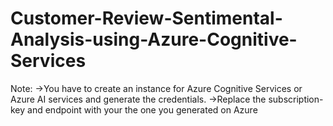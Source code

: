 # Customer-Review-Sentimental-Analysis-using-Azure-Cognitive-Services
Note: ->You have to create an instance for Azure Cognitive Services or Azure AI services and generate the credentials. ->Replace the subscription-key and endpoint with your the one you generated on Azure
